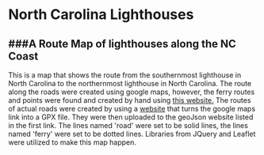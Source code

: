 North Carolina Lighthouses
=====
###A Route Map of lighthouses along the NC Coast
---

This is a map that shows the route from the southernmost lighthouse in North Carolina to the northernmost lighthouse in North Carolina. The route along the roads were created using google maps, however, the ferry routes and points were found and created by hand using [this website.](http://geojson.io) The routes of actual roads were created by using a [website](https://mapstogpx.com/) that turns the google maps link into a GPX file. They were then uploaded to the geoJson website listed in the first link. The lines named 'road' were set to be solid lines, the lines named 'ferry' were set to be dotted lines. Libraries from JQuery and Leaflet were utilized to make this map happen.
